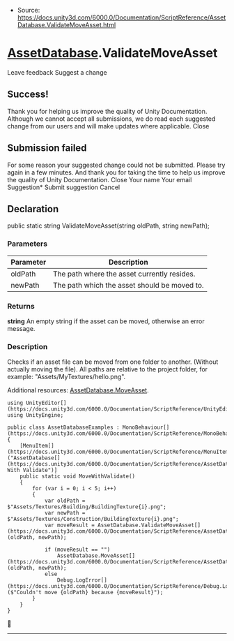 * Source: https://docs.unity3d.com/6000.0/Documentation/ScriptReference/AssetDatabase.ValidateMoveAsset.html

#  [AssetDatabase](https://docs.unity3d.com/6000.0/Documentation/ScriptReference/AssetDatabase.html).ValidateMoveAsset
Leave feedback
Suggest a change
## Success!
Thank you for helping us improve the quality of Unity Documentation. Although we cannot accept all submissions, we do read each suggested change from our users and will make updates where applicable.
Close
## Submission failed
For some reason your suggested change could not be submitted. Please <a>try again</a> in a few minutes. And thank you for taking the time to help us improve the quality of Unity Documentation.
Close
Your name Your email Suggestion* Submit suggestion
Cancel
## Declaration
public static string ValidateMoveAsset(string oldPath, string newPath); 
### Parameters
Parameter | Description  
---|---  
oldPath | The path where the asset currently resides.  
newPath | The path which the asset should be moved to.  
### Returns
**string** An empty string if the asset can be moved, otherwise an error message. 
### Description
Checks if an asset file can be moved from one folder to another. (Without actually moving the file).
All paths are relative to the project folder, for example: "Assets/MyTextures/hello.png".  
  
Additional resources: [AssetDatabase.MoveAsset](https://docs.unity3d.com/6000.0/Documentation/ScriptReference/AssetDatabase.MoveAsset.html).
```
using UnityEditor[](https://docs.unity3d.com/6000.0/Documentation/ScriptReference/UnityEditor.html);
using UnityEngine;  
  
public class AssetDatabaseExamples : MonoBehaviour[](https://docs.unity3d.com/6000.0/Documentation/ScriptReference/MonoBehaviour.html)
{
    [MenuItem[](https://docs.unity3d.com/6000.0/Documentation/ScriptReference/MenuItem.html)("AssetDatabase[](https://docs.unity3d.com/6000.0/Documentation/ScriptReference/AssetDatabase.html)/Move With Validate")]
    public static void MoveWithValidate()
    {
        for (var i = 0; i < 5; i++)
        {
            var oldPath = $"Assets/Textures/Building/BuildingTexture{i}.png";
            var newPath = $"Assets/Textures/Construction/BuildingTexture{i}.png";
            var moveResult = AssetDatabase.ValidateMoveAsset[](https://docs.unity3d.com/6000.0/Documentation/ScriptReference/AssetDatabase.ValidateMoveAsset.html)(oldPath, newPath);  
  
            if (moveResult == "")
                AssetDatabase.MoveAsset[](https://docs.unity3d.com/6000.0/Documentation/ScriptReference/AssetDatabase.MoveAsset.html)(oldPath, newPath);
            else
                Debug.LogError[](https://docs.unity3d.com/6000.0/Documentation/ScriptReference/Debug.LogError.html)($"Couldn't move {oldPath} because {moveResult}");
        }
    }
}
```

* * *
